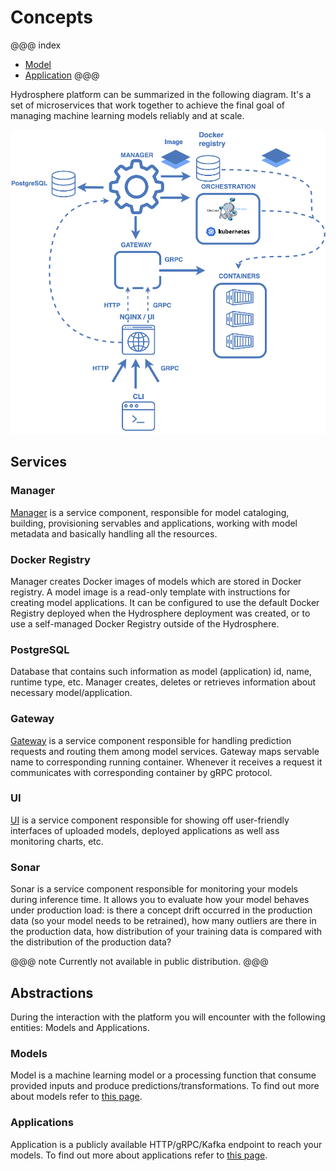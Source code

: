 # Concepts

@@@ index
* [Model](models.md)
* [Application](applications.md)
@@@

Hydrosphere platform can be summarized in the following diagram. It's a 
set of microservices that work together to achieve the final goal of 
managing machine learning models reliably and at scale.  

![System](../images/manager.png)

## Services 

### Manager

[Manager](https://github.com/Hydrospheredata/hydro-serving-manager)
is a service component, responsible for model cataloging, building, 
provisioning servables and applications, working with model metadata and 
basically handling all the resources.

### Docker Registry

Manager creates Docker images of models which are stored in Docker 
registry. A model image is a read-only template with instructions for 
creating model applications. It can be configured to use the default 
Docker Registry deployed when the Hydrosphere deployment was created, 
or to use a self-managed Docker Registry outside of the Hydrosphere. 

### PostgreSQL

Database that contains such information as model (application) id, name, 
runtime type, etc. Manager creates, deletes or retrieves information about 
necessary model/application. 

### Gateway 

[Gateway](https://github.com/Hydrospheredata/hydro-serving-gateway) 
is a service component responsible for handling prediction requests and 
routing them among model services. Gateway maps servable name to 
corresponding running container. Whenever it receives a request it 
communicates with corresponding container by gRPC protocol.

### UI

[UI](https://github.com/Hydrospheredata/hydro-serving-ui) is a service 
component responsible for showing off user-friendly interfaces of uploaded 
models, deployed applications as well ass monitoring charts, etc. 

### Sonar

Sonar is a service component responsible for monitoring your models during 
inference time. It allows you to evaluate how your model behaves under 
production load: is there a concept drift occurred in the production data 
(so your model needs to be retrained), how many outliers are there in the 
production data, how distribution of your training data is compared with the 
distribution of the production data?

@@@ note
Currently not available in public distribution. 
@@@

## Abstractions

During the interaction with the platform you will encounter with the following 
entities: Models and Applications.

### Models

Model is a machine learning model or a processing function that consume 
provided inputs and produce predictions/transformations. To find out more 
about models refer to [this page](models.md). 

### Applications

Application is a publicly available HTTP/gRPC/Kafka endpoint to reach your 
models. To find out more about applications refer to [this page](applications.md). 
